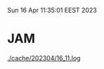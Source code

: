 Sun 16 Apr 11:35:01 EEST 2023
# JAM
<a href='./cache/202304/16_11.log'>./cache/202304/16_11.log</a>
